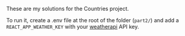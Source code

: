 These are my solutions for the Countries project.

To run it, create a .env file at the root of the folder (`part2/`) and add a `REACT_APP_WEATHER_KEY` with your [weatherapi](https://weatherapi.com) API key.